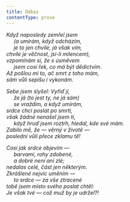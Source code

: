 ```yaml
---
title: Odkaz
contentType: prose
---
```


<section>

_Když naposledy zemřel jsem  
     (a umírám, když odcházím,  
     je to jen chvíle, já však vím,  
chvíle je věčnost, jsi-li milencem),  
vzpomínám si, že s úsměvem  
     jsem cosi řek, co má být dědictvím.  
Až pošlou mi to, ač smrt z toho mám,  
sám vůli sepíšu i vykonám._

</section>

<section>

_Sebe jsem slyšel: Vyřiď jí,  
     že já (to jest ty, ne já sám)  
     se vraždím, a když umírám,  
srdce chci poslat po smrti,  
však žádné nenašel jsem ti,  
     když hruď jsem roztrh, hledal, kde své mám.  
Zabilo mě, že — věrný v životě —  
poslední vůlí přece zklamu tě!_

</section>

<section>

_Cosi jak srdce objevím —  
     barvami, rohy zdobené,  
     a dobré není ani zlé;  
nedalas celé, část jen některým.  
Zkrášlené nejvíc uměním —  
     to srdce — za vše ztracené  
tobě jsem místo svého poslat chtěl:  
Je však tvé — což muž by je udržel?!_

</section>
